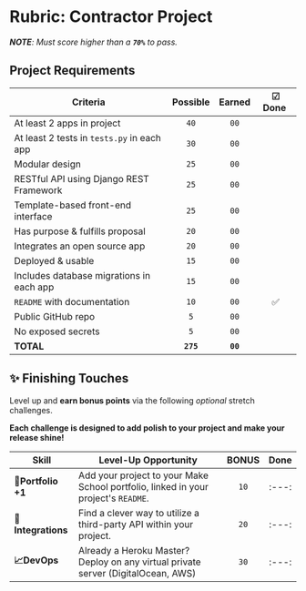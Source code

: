 # Rubric: Contractor Project

_**NOTE**: Must score higher than a **`70%`** to pass._

## Project Requirements

| Criteria                                   | Possible  |  Earned  | ☑ Done ️ |
| ------------------------------------------ | :-------: | :------: | :------: |
| At least 2 apps in project                 |   `40`    |   `00`   |          |
| At least 2 tests in `tests.py` in each app |   `30`    |   `00`   |          |
| Modular design                             |   `25`    |   `00`   |          |
| RESTful API using Django REST Framework    |   `25`    |   `00`   |          |
| Template-based front-end interface         |   `25`    |   `00`   |          |
| Has purpose & fulfills proposal            |   `20`    |   `00`   |          |
| Integrates an open source app              |   `20`    |   `00`   |          |
| Deployed & usable                          |   `15`    |   `00`   |          |
| Includes database migrations in each app   |   `15`    |   `00`   |          |
| `README` with documentation                |   `10`    |   `00`   |  :white_check_mark:        |
| Public GitHub repo                         |    `5`    |   `00`   |          |
| No exposed secrets                         |    `5`    |   `00`   |          |
| **TOTAL**                                  | **`275`** | **`00`** |          |

## ✨ Finishing Touches

Level up and **earn bonus points** via the following _optional_ stretch challenges.

**Each challenge is designed to add polish to your project and make your release shine!**

| Skill              | Level-Up Opportunity                                                               | BONUS | Done |
| ------------------ | ---------------------------------------------------------------------------------- | :---: | :---:|
| **🎉Portfolio +1** | Add your project to your Make School portfolio, linked in your project's `README`. | `10`  | :---:|
| **🔌Integrations** | Find a clever way to utilize a third-party API within your project.                | `20`  | :---:|
| **📈DevOps**       | Already a Heroku Master? Deploy on any virtual private server (DigitalOcean, AWS)  | `30`  | :---:|

